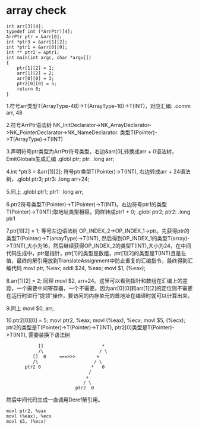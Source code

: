 # array check
```
int arr[3][4];
typedef int (*ArrPtr)[4];
ArrPtr ptr = &arr[0];
int *ptr3 = &arr[1][2];
int *ptr1 = &arr[0][0];
int ** ptr2 = &ptr1;
int main(int argc, char *argv[])
{
    ptr[1][2] = 1;
    arr[1][2] = 2;
    arr[0][0] = 3;
    ptr2[0][0] = 5;
    return 0;
}
```
1.符号arr类型T(ArrayType-48)->T(ArrayType-16)->T(INT)，对应汇编: .comm arr, 48

2.符号ArrPtr语法树 NK_InitDeclarator->NK_ArrayDeclarator->NK_PointerDeclarator->NK_NameDeclarator. 类型T(Pointer)->T(ArrayType)->T(INT)

3.声明符号ptr类型为ArrPtr符号类型，右边&arr[0],转换成arr + 0语法树，EmitGlobals生成汇编 .globl ptr; ptr: .long arr;

4.int *ptr3 = &arr[1][2]; 符号ptr类型T(Pointer)->T(INT), 右边转成arr + 24语法树，.globl ptr3; ptr3: .long arr+24;

5.同上 .globl ptr1; ptr1: .long arr;

6.ptr2符号类型T(Pointer)->T(Pointer)->T(INT)。右边符号ptr1的类型T(Pointer)->T(INT);取地址类型相容，同样转成ptr1 + 0; .globl ptr2; ptr2: .long ptr1

7.ptr[1][2] = 1; 等号左边语法树 OP_INDEX_2->OP_INDEX_1->ptr。先获得ptr的类型T(Pointer)->T(arrayType)->T(INT), 然后得到OP_INDEX_1的类型T(array)->T(INT),大小为16，然后继续获得OP_INDEX_2的类型T(INT),大小为24，在中间代码生成中，ptr是指针，ptr[1]的类型是数组，ptr[1][2]的类型是T(INT)且是左值，最终的解引用放到TranslateAssignment中防止重复的汇编指令，最终得到汇编代码 movl ptr, %eax; addl $24, %eax; movl $1, (%eax);

8.arr[1][2] = 2; 同理 movl $2, arr+24。这里可以看到指针和数组在汇编上的差距，一个需要中间寄存器，一个不需要。因为arr[0][0]和arr[1][2]的定位则不需要在运行时进行“提领”操作，要访问的内存单元的首地址在编译时就可以计算出来。

9.同上 movl $0, arr;

10.ptr2[0][0] = 5; movl ptr2, %eax; movl (%eax), %ecx; movl $5, (%ecx); ptr2的类型是T(Pointer)->T(Pointer)->T(INT), ptr2[0]类型是T(Pointer)->T(INT), 需要装换下语法树
```
            []                      *
            /\                     / \
          []  0     ===>>>        +
          /\                     / \
       ptr2 0                   *   0
                               / 
                              +
                             / \
                          ptr2  0
```
然后中间代码生成一直调用Deref解引用。
```
movl ptr2, %eax
movl (%eax), %ecx
movl $5, (%ecx)
```